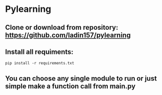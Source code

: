 # Pylearning

## Clone or download from repository: https://github.com/ladin157/pylearning

## Install all requiments:
    pip install -r requirements.txt
## You can choose any single module to run or just simple make a function call from main.py


